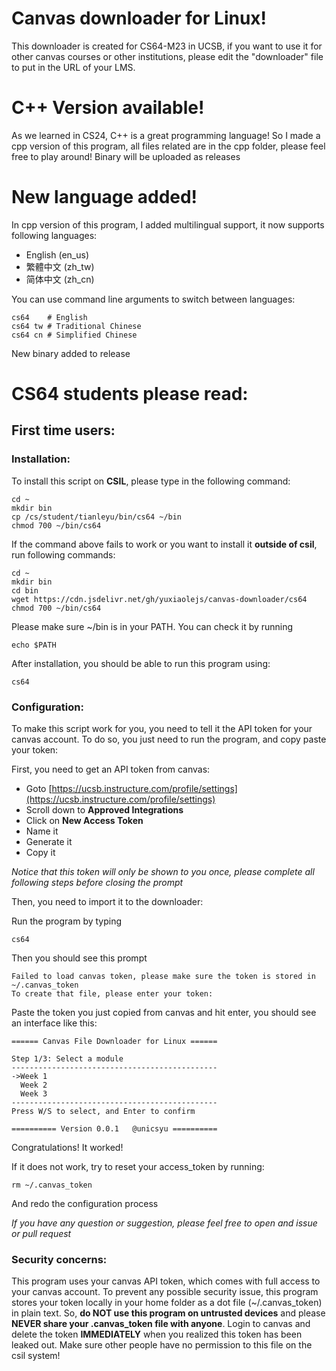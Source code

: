 # Canvas downloader for Linux!
This downloader is created for CS64-M23 in UCSB, if you want to use it for other canvas courses or other institutions, please edit the "downloader" file to put in the URL of your LMS.

# C++ Version available!
As we learned in CS24, C++ is a great programming language! So I made a cpp version of this program, all files related are in the cpp folder, please feel free to play around! Binary will be uploaded as releases

# New language added!
In cpp version of this program, I added multilingual support, it now supports following languages:
- English (en_us)
- 繁體中文 (zh_tw)
- 简体中文 (zh_cn)

You can use command line arguments to switch between languages:
```
cs64    # English
cs64 tw # Traditional Chinese
cs64 cn # Simplified Chinese
```
New binary added to release

# CS64 students please read:
## First time users:
### Installation:
To install this script on **CSIL**, please type in the following command:
```{bash}
cd ~
mkdir bin
cp /cs/student/tianleyu/bin/cs64 ~/bin
chmod 700 ~/bin/cs64
```

If the command above fails to work or you want to install it **outside of csil**, run following commands:
```{bash}
cd ~
mkdir bin
cd bin
wget https://cdn.jsdelivr.net/gh/yuxiaolejs/canvas-downloader/cs64
chmod 700 ~/bin/cs64
```
Please make sure ~/bin is in your PATH. You can check it by running
```
echo $PATH
```
After installation, you should be able to run this program using:
```
cs64
```
### Configuration:
To make this script work for you, you need to tell it the API token for your canvas account. To do so, you just need to run the program, and copy paste your token:

First, you need to get an API token from canvas:
- Goto [https://ucsb.instructure.com/profile/settings](https://ucsb.instructure.com/profile/settings)
- Scroll down to **Approved Integrations**
- Click on **New Access Token**
- Name it
- Generate it
- Copy it

*Notice that this token will only be shown to you once, please complete all following steps before closing the prompt*

Then, you need to import it to the downloader:

Run the program by typing
```
cs64
```
Then you should see this prompt
```
Failed to load canvas token, please make sure the token is stored in ~/.canvas_token
To create that file, please enter your token: 
```
Paste the token you just copied from canvas and hit enter, you should see an interface like this:
```
====== Canvas File Downloader for Linux ======

Step 1/3: Select a module
----------------------------------------------
->Week 1
  Week 2
  Week 3
----------------------------------------------
Press W/S to select, and Enter to confirm

========== Version 0.0.1   @unicsyu ==========
```
Congratulations! It worked!

If it does not work, try to reset your access_token by running:
```
rm ~/.canvas_token
```
And redo the configuration process

*If you have any question or suggestion, please feel free to open and issue or pull request*

### Security concerns:
This program uses your canvas API token, which comes with full access to your canvas account. To prevent any possible security issue, this program stores your token locally in your home folder as a dot file (~/.canvas_token) in plain text. So, **do NOT use this program on untrusted devices** and please **NEVER share your .canvas_token file with anyone**. Login to canvas and delete the token **IMMEDIATELY** when you realized this token has been leaked out. Make sure other people have no permission to this file on the csil system!